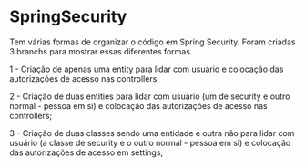 # SpringSecurity
<p> Tem várias formas de organizar o código em Spring Security. Foram criadas 3 branchs para mostrar essas diferentes formas.</p>
<p> 1 - Criação de apenas uma entity para lidar com usuário e colocação das autorizações de acesso nas controllers;</p>
<p> 2 - Criação de duas entities para lidar com usuário (um de security e outro normal - pessoa em si) e colocação das autorizações de acesso nas controllers;</p>
<p> 3 - Criação de duas classes sendo uma entidade e outra não para lidar com usuário (a classe de security e o outro normal - pessoa em si) 
e colocação das autorizações de acesso em settings;</p>

